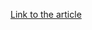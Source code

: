 [Link to the article](https://symantec-enterprise-blogs.security.com/blogs/threat-intelligence/solarwinds-raindrop-malware)
